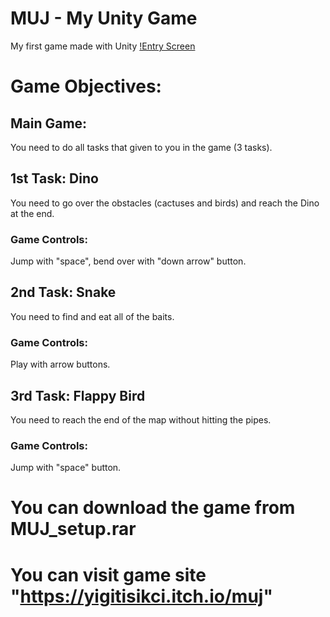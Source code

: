 # MUJ - My Unity Game
My first game made with Unity
[!Entry Screen](muj.png?raw=true)
# Game Objectives:

## Main Game:
You need to do all tasks that given to you in the game (3 tasks).
## 1st Task: Dino
You need to go over the obstacles (cactuses and birds) and reach the Dino at the end.
### Game Controls:
Jump with "space", bend over with "down arrow" button.
## 2nd Task: Snake
You need to find and eat all of the baits.
### Game Controls:
Play with arrow buttons.
## 3rd Task: Flappy Bird
You need to reach the end of the map without hitting the pipes.
### Game Controls:
Jump with "space" button.
# You can download the game from MUJ_setup.rar
# You can visit game site "https://yigitisikci.itch.io/muj"
